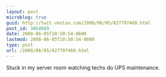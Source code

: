 ```yaml
---
layout: post
microblog: true
guid: http://twit.vmstan.com/2008/06/05/827797460.html
post_id: 3054989
date: 2008-06-05T10:50:54-0600
lastmod: 2008-06-05T10:50:54-0600
type: post
url: /2008/06/05/827797460.html
---
```

Stuck in my server room watching techs do UPS maintenance.
